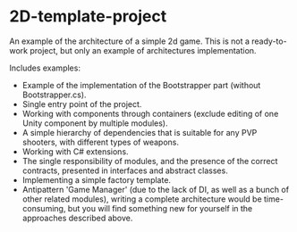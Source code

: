 # 2D-template-project
An example of the architecture of a simple 2d game.
This is not a ready-to-work project, but only an example of architectures implementation.

Includes examples:
- Example of the implementation of the Bootstrapper part (without Bootstrapper.cs).
- Single entry point of the project.
- Working with components through containers (exclude editing of one Unity component by multiple modules).
- A simple hierarchy of dependencies that is suitable for any PVP shooters, with different types of weapons.
- Working with C# extensions.
- The single responsibility of modules, and the presence of the correct contracts, presented in interfaces and abstract classes.
- Implementing a simple factory template.
- Antipattern 'Game Manager' (due to the lack of DI, as well as a bunch of other related modules), writing a complete architecture would be time-consuming, but you will find something new for yourself in the approaches described above.
